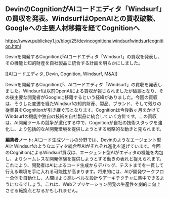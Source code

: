 ## DevinのCognitionがAIコードエディタ「Windsurf」の買収を発表。WindsurfはOpenAIとの買収破談、Googleへの主要人材移籍を経てCognitionへ

https://www.publickey1.jp/blog/25/devincognitionaiwindsurfwindsurfcognition.html

Devinを開発するCognitionがAIコードエディタ「Windsurf」の買収を発表し、その機能と知的財産を自社製品に統合する計画を明らかにしました。

[[AIコードエディタ, Devin, Cognition, Windsurf, M&A]]

Devinを開発するCognitionが、AIコードエディタ「Windsurf」の買収を発表しました。Windsurfは以前OpenAIによる買収が報じられましたが破談となり、その後主要な開発者がGoogleに移籍するという経緯がありました。今回の買収は、そうした変遷を経たWindsurfの知的財産、製品、ブランド、そして残りの従業員をCognitionが引き継ぐ形となります。Cognitionは今後数ヶ月をかけてWindsurfの機能や独自の技術を自社製品に統合していく方針です。この買収は、AI開発ツールの競争が激化する中で、Cognitionが自社の技術スタックを強化し、より包括的なAI開発環境を提供しようとする戦略的な動きと見られます。

**編集者ノート**: AIコード生成ツールの分野では、Devinのようなエージェント型AIとWindsurfのようなエディタ統合型AIがそれぞれ進化を遂げています。今回のCognitionによるWindsurf買収は、エージェント型AIがエディタの機能を内包し、よりシームレスな開発体験を提供しようとする動きの表れと捉えられます。これにより、開発者はAIによるコード生成からデバッグ、テストまでを一貫して行える環境を手に入れる可能性が高まります。将来的には、AIが開発ワークフロー全体を自動化し、人間はより高レベルな設計やアーキテクチャに集中できるようになるでしょう。これは、Webアプリケーション開発の生産性を劇的に向上させる転換点となるかもしれません。